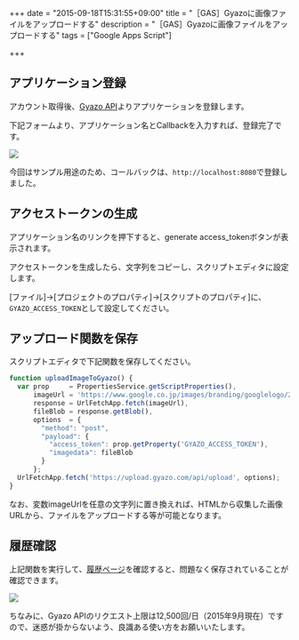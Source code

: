 +++
date = "2015-09-18T15:31:55+09:00"
title = "［GAS］Gyazoに画像ファイルをアップロードする"
description = "［GAS］Gyazoに画像ファイルをアップロードする"
tags = ["Google Apps Script"]

+++

## アプリケーション登録

アカウント取得後、[Gyazo API](https://gyazo.com/api?lang=ja)よりアプリケーションを登録します。

下記フォームより、アプリケーション名とCallbackを入力すれば、登録完了です。

![](https://i.gyazo.com/9eb117778d5506d93a952b2d0cd34d01.png)

今回はサンプル用途のため、コールバックは、`http://localhost:8080`で登録しました。

## アクセストークンの生成

アプリケーション名のリンクを押下すると、generate access_tokenボタンが表示されます。

アクセストークンを生成したら、文字列をコピーし、スクリプトエディタに設定します。

[ファイル]→[プロジェクトのプロパティ]→[スクリプトのプロパティ]に、`GYAZO_ACCESS_TOKEN`として設定してください。

## アップロード関数を保存

スクリプトエディタで下記関数を保存してください。

```javascript
function uploadImageToGyazo() {
  var prop     = PropertiesService.getScriptProperties(),
      imageUrl = 'https://www.google.co.jp/images/branding/googlelogo/2x/googlelogo_color_272x92dp.png',
      response = UrlFetchApp.fetch(imageUrl),
      fileBlob = response.getBlob(),
      options  = {
        "method": "post",
        "payload": {
          "access_token": prop.getProperty('GYAZO_ACCESS_TOKEN'),
          "imagedata": fileBlob
        }
      };
  UrlFetchApp.fetch('https://upload.gyazo.com/api/upload', options);
}
```

なお、変数imageUrlを任意の文字列に置き換えれば、HTMLから収集した画像URLから、ファイルをアップロードする等が可能となります。

## 履歴確認

上記関数を実行して、[履歴ページ](https://gyazo.com/tabs/history)を確認すると、問題なく保存されていることが確認できます。

![](https://i.gyazo.com/20f80fc20d864bf33de230dab684ccd9.png)

ちなみに、Gyazo APIのリクエスト上限は12,500回/日（2015年9月現在）ですので、迷惑が掛からないよう、良識ある使い方をお願いいたします。
